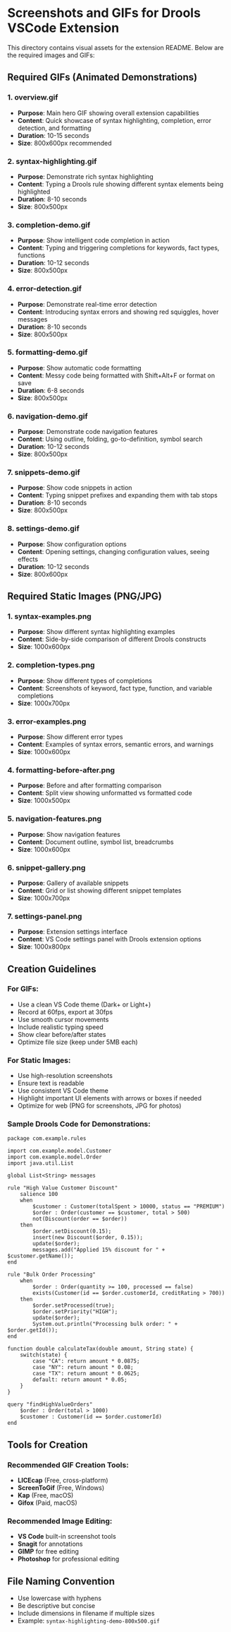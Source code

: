 # Screenshots and GIFs for Drools VSCode Extension

This directory contains visual assets for the extension README. Below are the required images and GIFs:

## Required GIFs (Animated Demonstrations)

### 1. overview.gif
- **Purpose**: Main hero GIF showing overall extension capabilities
- **Content**: Quick showcase of syntax highlighting, completion, error detection, and formatting
- **Duration**: 10-15 seconds
- **Size**: 800x600px recommended

### 2. syntax-highlighting.gif
- **Purpose**: Demonstrate rich syntax highlighting
- **Content**: Typing a Drools rule showing different syntax elements being highlighted
- **Duration**: 8-10 seconds
- **Size**: 800x500px

### 3. completion-demo.gif
- **Purpose**: Show intelligent code completion in action
- **Content**: Typing and triggering completions for keywords, fact types, functions
- **Duration**: 10-12 seconds
- **Size**: 800x500px

### 4. error-detection.gif
- **Purpose**: Demonstrate real-time error detection
- **Content**: Introducing syntax errors and showing red squiggles, hover messages
- **Duration**: 8-10 seconds
- **Size**: 800x500px

### 5. formatting-demo.gif
- **Purpose**: Show automatic code formatting
- **Content**: Messy code being formatted with Shift+Alt+F or format on save
- **Duration**: 6-8 seconds
- **Size**: 800x500px

### 6. navigation-demo.gif
- **Purpose**: Demonstrate code navigation features
- **Content**: Using outline, folding, go-to-definition, symbol search
- **Duration**: 10-12 seconds
- **Size**: 800x500px

### 7. snippets-demo.gif
- **Purpose**: Show code snippets in action
- **Content**: Typing snippet prefixes and expanding them with tab stops
- **Duration**: 8-10 seconds
- **Size**: 800x500px

### 8. settings-demo.gif
- **Purpose**: Show configuration options
- **Content**: Opening settings, changing configuration values, seeing effects
- **Duration**: 10-12 seconds
- **Size**: 800x600px

## Required Static Images (PNG/JPG)

### 1. syntax-examples.png
- **Purpose**: Show different syntax highlighting examples
- **Content**: Side-by-side comparison of different Drools constructs
- **Size**: 1000x600px

### 2. completion-types.png
- **Purpose**: Show different types of completions
- **Content**: Screenshots of keyword, fact type, function, and variable completions
- **Size**: 1000x700px

### 3. error-examples.png
- **Purpose**: Show different error types
- **Content**: Examples of syntax errors, semantic errors, and warnings
- **Size**: 1000x600px

### 4. formatting-before-after.png
- **Purpose**: Before and after formatting comparison
- **Content**: Split view showing unformatted vs formatted code
- **Size**: 1000x500px

### 5. navigation-features.png
- **Purpose**: Show navigation features
- **Content**: Document outline, symbol list, breadcrumbs
- **Size**: 1000x600px

### 6. snippet-gallery.png
- **Purpose**: Gallery of available snippets
- **Content**: Grid or list showing different snippet templates
- **Size**: 1000x700px

### 7. settings-panel.png
- **Purpose**: Extension settings interface
- **Content**: VS Code settings panel with Drools extension options
- **Size**: 1000x800px

## Creation Guidelines

### For GIFs:
- Use a clean VS Code theme (Dark+ or Light+)
- Record at 60fps, export at 30fps
- Use smooth cursor movements
- Include realistic typing speed
- Show clear before/after states
- Optimize file size (keep under 5MB each)

### For Static Images:
- Use high-resolution screenshots
- Ensure text is readable
- Use consistent VS Code theme
- Highlight important UI elements with arrows or boxes if needed
- Optimize for web (PNG for screenshots, JPG for photos)

### Sample Drools Code for Demonstrations:

```drools
package com.example.rules

import com.example.model.Customer
import com.example.model.Order
import java.util.List

global List<String> messages

rule "High Value Customer Discount"
    salience 100
    when
        $customer : Customer(totalSpent > 10000, status == "PREMIUM")
        $order : Order(customer == $customer, total > 500)
        not(Discount(order == $order))
    then
        $order.setDiscount(0.15);
        insert(new Discount($order, 0.15));
        update($order);
        messages.add("Applied 15% discount for " + $customer.getName());
end

rule "Bulk Order Processing"
    when
        $order : Order(quantity >= 100, processed == false)
        exists(Customer(id == $order.customerId, creditRating > 700))
    then
        $order.setProcessed(true);
        $order.setPriority("HIGH");
        update($order);
        System.out.println("Processing bulk order: " + $order.getId());
end

function double calculateTax(double amount, String state) {
    switch(state) {
        case "CA": return amount * 0.0875;
        case "NY": return amount * 0.08;
        case "TX": return amount * 0.0625;
        default: return amount * 0.05;
    }
}

query "findHighValueOrders"
    $order : Order(total > 1000)
    $customer : Customer(id == $order.customerId)
end
```

## Tools for Creation

### Recommended GIF Creation Tools:
- **LICEcap** (Free, cross-platform)
- **ScreenToGif** (Free, Windows)
- **Kap** (Free, macOS)
- **Gifox** (Paid, macOS)

### Recommended Image Editing:
- **VS Code** built-in screenshot tools
- **Snagit** for annotations
- **GIMP** for free editing
- **Photoshop** for professional editing

## File Naming Convention

- Use lowercase with hyphens
- Be descriptive but concise
- Include dimensions in filename if multiple sizes
- Example: `syntax-highlighting-demo-800x500.gif`